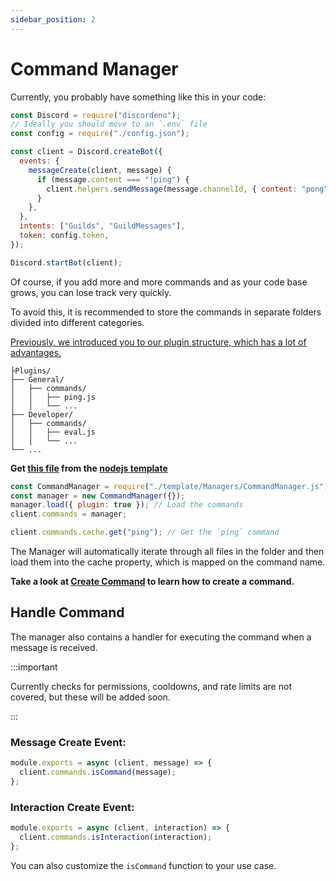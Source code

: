 ```yaml
---
sidebar_position: 2
---
```


# Command Manager

Currently, you probably have something like this in your code:

```js
const Discord = require("discordeno");
// Ideally you should move to an `.env` file
const config = require("./config.json");

const client = Discord.createBot({
  events: {
    messageCreate(client, message) {
      if (message.content === "!ping") {
        client.helpers.sendMessage(message.channelId, { content: "pong" });
      }
    },
  },
  intents: ["Guilds", "GuildMessages"],
  token: config.token,
});

Discord.startBot(client);
```

Of course, if you add more and more commands and as your code base grows, you can lose track very quickly.

To avoid this, it is recommended to store the commands in separate folders divided into different categories.

[Previously, we introduced you to our plugin structure, which has a lot of advantages.](../design.md)

```root
├Plugins/
├── General/
│   ├── commands/
│   │   ├── ping.js
│   │   └── ...
├── Developer/
│   ├── commands/
│   │   ├── eval.js
│   │   └── ...
└── ...
```

**Get [this file](https://github.com/discordeno/discordeno/tree/main/template/nodejs/Managers/CommandManager.js) from
the [nodejs template](https://github.com/discordeno/discordeno/tree/main/template)**

```js
const CommandManager = require("./template/Managers/CommandManager.js");
const manager = new CommandManager({});
manager.load({ plugin: true }); // Load the commands
client.commands = manager;

client.commands.cache.get("ping"); // Get the `ping` command
```

The Manager will automatically iterate through all files in the folder and then load them into the cache property, which
is mapped on the command name.

**Take a look at [Create Command](./create-command.md) to learn how to create a command.**

## Handle Command

The manager also contains a handler for executing the command when a message is received.

:::important

Currently checks for permissions, cooldowns, and rate limits are not covered, but these will be added soon.

:::

### Message Create Event:

```js
module.exports = async (client, message) => {
  client.commands.isCommand(message);
};
```

### Interaction Create Event:

```js
module.exports = async (client, interaction) => {
  client.commands.isInteraction(interaction);
};
```

You can also customize the `isCommand` function to your use case.
